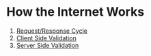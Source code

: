# How the Internet Works

1. [Request/Response Cycle](./chapters/REQ-RESP-CYCLE.md)
1. [Client Side Validation](./chapters/CLIENT-VALIDATION.md)
1. [Server Side Validation](./chapters/SERVER-VALIDATION.md)
